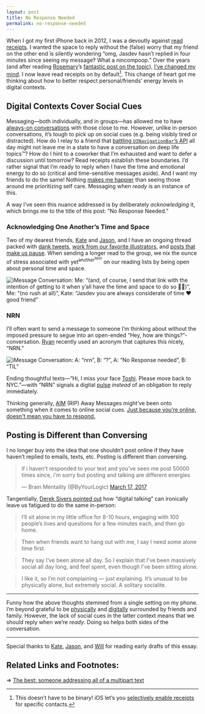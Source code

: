 ```yaml
---
layout: post
title: No Response Needed
permalink: no-response-needed
---
```


When I got my first iPhone back in 2012, I was a devoutly against [read receipts](https://twitter.com/_Cooper/status/677163779373797376). I wanted the space to reply without the (false) worry that my friend on the other end is silently wondering “omg, Jasdev hasn’t replied in four minutes since seeing my message‽ What a nincompoop.” Over the years (and after reading [Rosemary](https://twitter.com/rosadona)’s [fantastic post on the topic](http://hellogiggles.com/love-sex/friends/read-receipts-help-set-boundaries-relationships/)), [I’ve changed my mind](https://twitter.com/jasdev/status/716810286980808704). I now leave read receipts on by default[^1]. This change of heart got me thinking about how to better respect personal/friends’ energy levels in digital contexts.

## Digital Contexts Cover Social Cues

Messaging—both individually, and in groups—has allowed me to have [always-on conversations](/always-on-conversations) with those close to me. However, unlike in-person conversations, it’s tough to pick up on social cues (e.g. being visibly tired or distracted). How do I relay to  a friend that [battling `UINavigationBar`’s API](https://twitter.com/jasdev/status/893578963121041409) all day might not leave me in a state to have a conversation on deep life topics™? How do I hint to a coworker that I’m exhausted and want to defer a discussion until tomorrow? Read receipts establish these boundaries. I’d rather signal that I’m ready to reply when I have the time and emotional energy to do so (critical and time-sensitive messages aside). And I want my friends to do the same! Nothing [makes me happier](https://twitter.com/jasdev/status/883521405803016192) than seeing those around me prioritizing self care. Messaging when _ready_ is an instance of this.

A way I’ve seen this nuance addressed is by deliberately *acknowledging* it, which brings me to the title of this post: “No Response Needed.”

### Acknowledging One Another’s Time and Space

Two of my dearest friends, [Kate](https://twitter.com/katelikestoread) and [Jason](https://twitter.com/jasonbrennan/), and I have an ongoing thread packed with [dank tweets](https://twitter.com/exploreasyraf/status/884778801263136769), [work from our favorite illustrators](https://www.instagram.com/p/BVMIFVvBzhe/), and [posts that make us pause](https://twitter.com/jasdev/status/906596468873728000). When sending a longer read to the group, we nix the ounce of stress associated with yet<sup>another<sup>item</sup></sup> on our reading lists by being open about personal time and space.

![iMessage Conversation: Me: “(and, of course, I send that link with the intention of getting to it when y’all have the time and space to do so 🙌🏽)”, Me: “(no rush at all)”, Kate: “Jasdev you are always considerate of time ❤️ good friend”](/public/images/time_and_space_to_reply.png)

### NRN

I’ll often want to send a message to someone I’m thinking about without the imposed pressure to segue into an open-ended “Hey, how are things?”-conversation. [Ryan](https://twitter.com/ryandawidjan) recently used an acronym that captures this nicely, “NRN.”

![iMessage Conversation: A: “nrn”, B: “?”, A: “No Response needed”, B: “TIL”](/public/images/nrn.png)

Ending thoughtful texts—“Hi, I miss your face [Toshi](https://www.instagram.com/toshinoguchi). Please move back to NYC.”—with “NRN” signals a digital [pulse](https://twitter.com/jasdev/status/849637857169952768) _instead_ of an obligation to reply immediately.

Thinking generally, [AIM](https://en.wikipedia.org/wiki/AOL_Instant_Messenger) (RIP) Away Messages might’ve been onto something when it comes to online social cues. [Just because you’re online, doesn't mean you have to respond.](https://twitter.com/nbashaw/status/816779171472912384)

## Posting is Different than Conversing

I no longer buy into the idea that one shouldn’t post online if they have haven’t replied to emails, texts, etc. Posting is different than conversing.

<blockquote class="twitter-tweet" data-lang="en"><p lang="en" dir="ltr">if i haven&#39;t responded to your text and you&#39;ve seen me post 50000 times since, i&#39;m sorry but posting and talking are different energies</p>&mdash; Brain Mentality (@ByYourLogic) <a href="https://twitter.com/ByYourLogic/status/842611643909652481">March 17, 2017</a></blockquote> <script async src="//platform.twitter.com/widgets.js" charset="utf-8"></script>

Tangentially, [Derek Sivers pointed out](https://sivers.org/soso) how “digital talking” can ironically leave us fatigued to do the same in-person:

> I’ll sit alone in my little office for 8-10 hours, engaging with 100 people’s lives and questions for a few minutes each, and then go home.

> Then when friends want to hang out with me, I say I need some alone time first.

> They say I’ve been alone all day. So I explain that I’ve been massively social all day long, and feel spent, even though I’ve been sitting alone.

> I like it, so I’m not complaining — just explaining. It’s unusual to be physically alone, but extremely social. A solitary socialite.

---

Funny how the above thoughts stemmed from a single setting on my phone. I’m beyond grateful to be [physically](/thoughts/2017-4-16) and [digitally](https://twitter.com/jasdev/status/891336723984244739) surrounded by friends and family. However, the lack of social cues in the latter context means that we should reply when we’re _ready_. Doing so helps both sides of the conversation.

---

Special thanks to [Kate](https://twitter.com/katelikestoread), [Jason](https://twitter.com/jasonbrennan), and [Will](https://twitter.com/ws) for reading early drafts of this essay.

## Related Links and Footnotes:

⇒ [The best: someone addressing all of a multipart text](https://twitter.com/emilywithcurls/status/902162621033574401)

[^1]: This doesn’t have to be binary! iOS let’s you [selectively enable receipts](https://twitter.com/jasdev/status/787856251199905792) for specific contacts.
